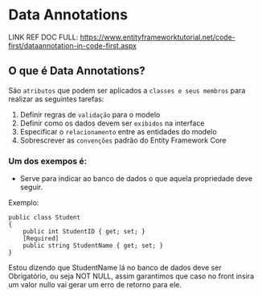 # Data Annotations

LINK REF DOC FULL: https://www.entityframeworktutorial.net/code-first/dataannotation-in-code-first.aspx


## O que é Data Annotations?

São `atributos` que podem ser aplicados a `classes e seus membros` para realizar as seguintes tarefas: 

1. Definir regras de `validação` para o modelo
2. Definir como os dados devem ser `exibidos` na interface
3. Especificar o `relacionamento` entre as entidades do modelo
4. Sobrescrever as `convenções` padrão do Entity Framework Core


### Um dos exempos é:

 - Serve para indicar ao banco de dados o que aquela propriedade deve seguir.

Exemplo:

```
public class Student
{
    public int StudentID { get; set; }
    [Required]
    public string StudentName { get; set; }
}
```

Estou dizendo que StudentName lá no banco de dados deve ser Obrigatório, ou seja NOT NULL, assim garantimos que caso no front insira um valor nullo vai gerar um erro de retorno para ele.